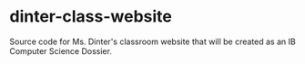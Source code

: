 dinter-class-website
====================

Source code for Ms. Dinter's classroom website that will be created as an IB Computer Science Dossier.
